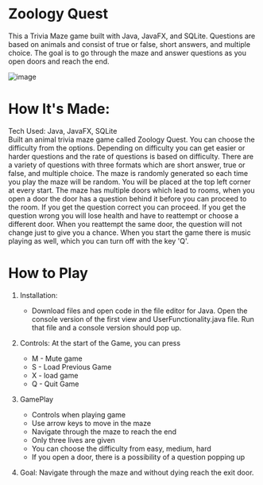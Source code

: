 # Zoology Quest
This a Trivia Maze game built with Java, JavaFX, and SQLite. Questions are based on animals and consist of true or false, short answers, and multiple choice. The goal is to go through the maze and answer questions as you open doors and reach the end.

![image](https://github.com/Arashpreet123/TCSS360Game/assets/51033451/4695da9e-f14d-40cb-b79c-bc198ab1c425)

# How It's Made:
Tech Used: Java, JavaFX, SQLite<br>
Built an animal trivia maze game called Zoology Quest. You can choose the difficulty from the options. Depending on difficulty you can get easier or harder questions and the rate of questions is based on difficulty. There are a variety of questions with three formats which are short answer, true or false, and multiple choice. The maze is randomly generated so each time you play the maze will be random. You will be placed at the top left corner at every start. The maze has multiple doors which lead to rooms, when you open a door the door has a question behind it before you can proceed to the room. If you get the question correct you can proceed. If you get the question wrong you will lose health and have to reattempt or choose a different door. When you reattempt the same door, the question will not change just to give you a chance. When you start the game there is music playing as well, which you can turn off with the key 'Q'.

# How to Play
1. Installation:
   - Download files and open code in the file editor for Java. Open the console version of the first view and UserFunctionality.java file. Run that file and a console version should pop up.
2. Controls: At the start of the Game, you can press
   - M - Mute game
   - S - Load Previous Game
   - X - load game
   - Q - Quit Game
    
3. GamePlay
   - Controls when playing game
   - Use arrow keys to move in the maze
   - Navigate through the maze to reach the end
   - Only three lives are given
   - You can choose the difficulty from easy, medium, hard
   - If you open a door, there is a possibility of a question popping up
  
4. Goal: Navigate through the maze and without dying reach the exit door.
